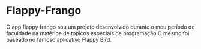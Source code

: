 # Flappy-Frango
O app flappy frango sou um projeto desenvolvido durante o meu período de faculdade na matérioa de topicos especiais de programação
O mesmo foi baseado no famoso aplicativo Flappy Bird.
